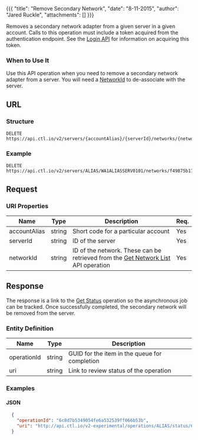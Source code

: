 {{{
  "title": "Remove Secondary Network",
  "date": "8-11-2015",
  "author": "Jared Ruckle",
  "attachments": []
}}}

Removes a secondary network adapter from a given server in a given account. Calls to this operation must include a token acquired from the authentication endpoint. See the [Login API](../Authentication/login.md) for information on acquiring this token.

### When to Use It

Use this API operation when you need to remove a secondary network adapter from a server. You will need a [NetworkId](../Networks/get-network-list.md) to de-associate with the server.

## URL

### Structure

    DELETE https://api.ctl.io/v2/servers/{accountAlias}/{serverId}/networks/{networkId}

### Example

    DELETE https://api.ctl.io/v2/servers/ALIAS/WA1ALIASSERV0101/networks/f49875b17cee4b8c99bf1ab75aa286d6

## Request

### URI Properties

| Name | Type | Description | Req. |
| --- | --- | --- | --- |
| accountAlias | string | Short code for a particular account | Yes |
| serverId | string | ID of the server | Yes |
| networkId | string | ID of the network. These can be retrieved from the [Get Network List](../Networks/get-network-list.md) API operation | Yes |

## Response

The response is a link to the [Get Status](../Queue/get-status.md) operation so the asynchronous job can be tracked. Once successfully completed, the secondary network will be removed from the server.

### Entity Definition

| Name | Type | Description |
| --- | --- | --- |
| operationId | string | GUID for the item in the queue for completion |
| uri | string | Link to review status of the operation |

### Examples

#### JSON
```json
  {
    "operationId": "6c8d7b5349054fe6a532539ff066b53b",
    "uri": "http://api.ctl.io/v2-experimental/operations/ALIAS/status/6c8d7b5349054fe6a532539ff066b53b"
  }
```
